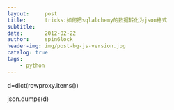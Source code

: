 ```yaml
---
layout:     post
title:      tricks:如何把sqlalchemy的数据转化为json格式
subtitle:   
date:       2012-02-22
author:     spin6lock
header-img: img/post-bg-js-version.jpg
catalog: true
tags:
    - python
---
```

d=dict(rowproxy.items())

json.dumps(d)
